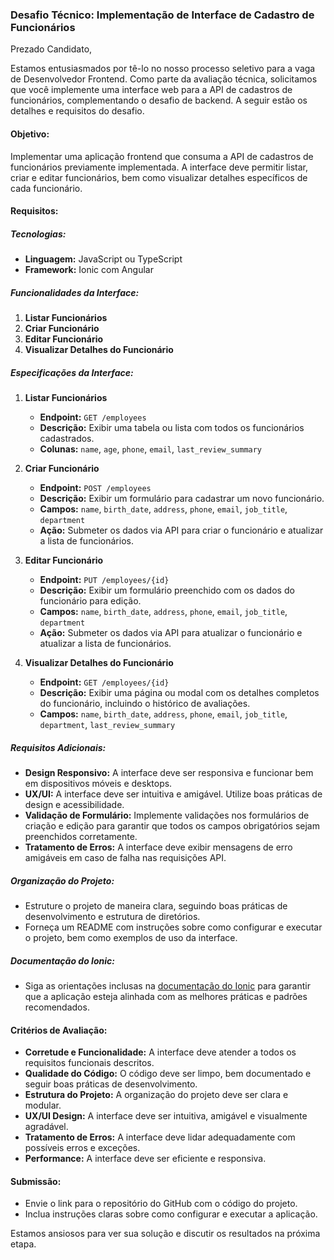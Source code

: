 ### Desafio Técnico: Implementação de Interface de Cadastro de Funcionários

Prezado Candidato,

Estamos entusiasmados por tê-lo no nosso processo seletivo para a vaga de Desenvolvedor Frontend. Como parte da avaliação técnica, solicitamos que você implemente uma interface web para a API de cadastros de funcionários, complementando o desafio de backend. A seguir estão os detalhes e requisitos do desafio.

#### Objetivo:
Implementar uma aplicação frontend que consuma a API de cadastros de funcionários previamente implementada. A interface deve permitir listar, criar e editar funcionários, bem como visualizar detalhes específicos de cada funcionário.

#### Requisitos:

##### Tecnologias:
- **Linguagem:** JavaScript ou TypeScript
- **Framework:** Ionic com Angular

##### Funcionalidades da Interface:
1. **Listar Funcionários**
2. **Criar Funcionário**
3. **Editar Funcionário**
4. **Visualizar Detalhes do Funcionário**

##### Especificações da Interface:

1. **Listar Funcionários**
   - **Endpoint:** `GET /employees`
   - **Descrição:** Exibir uma tabela ou lista com todos os funcionários cadastrados.
   - **Colunas:** `name`, `age`, `phone`, `email`, `last_review_summary`

2. **Criar Funcionário**
   - **Endpoint:** `POST /employees`
   - **Descrição:** Exibir um formulário para cadastrar um novo funcionário.
   - **Campos:** `name`, `birth_date`, `address`, `phone`, `email`, `job_title`, `department`
   - **Ação:** Submeter os dados via API para criar o funcionário e atualizar a lista de funcionários.

3. **Editar Funcionário**
   - **Endpoint:** `PUT /employees/{id}`
   - **Descrição:** Exibir um formulário preenchido com os dados do funcionário para edição.
   - **Campos:** `name`, `birth_date`, `address`, `phone`, `email`, `job_title`, `department`
   - **Ação:** Submeter os dados via API para atualizar o funcionário e atualizar a lista de funcionários.

4. **Visualizar Detalhes do Funcionário**
   - **Endpoint:** `GET /employees/{id}`
   - **Descrição:** Exibir uma página ou modal com os detalhes completos do funcionário, incluindo o histórico de avaliações.
   - **Campos:** `name`, `birth_date`, `address`, `phone`, `email`, `job_title`, `department`, `last_review_summary`

##### Requisitos Adicionais:
- **Design Responsivo:** A interface deve ser responsiva e funcionar bem em dispositivos móveis e desktops.
- **UX/UI:** A interface deve ser intuitiva e amigável. Utilize boas práticas de design e acessibilidade.
- **Validação de Formulário:** Implemente validações nos formulários de criação e edição para garantir que todos os campos obrigatórios sejam preenchidos corretamente.
- **Tratamento de Erros:** A interface deve exibir mensagens de erro amigáveis em caso de falha nas requisições API.

##### Organização do Projeto:
- Estruture o projeto de maneira clara, seguindo boas práticas de desenvolvimento e estrutura de diretórios.
- Forneça um README com instruções sobre como configurar e executar o projeto, bem como exemplos de uso da interface.

##### Documentação do Ionic:
- Siga as orientações inclusas na [documentação do Ionic](https://ionicframework.com/docs) para garantir que a aplicação esteja alinhada com as melhores práticas e padrões recomendados.

#### Critérios de Avaliação:
- **Corretude e Funcionalidade:** A interface deve atender a todos os requisitos funcionais descritos.
- **Qualidade do Código:** O código deve ser limpo, bem documentado e seguir boas práticas de desenvolvimento.
- **Estrutura do Projeto:** A organização do projeto deve ser clara e modular.
- **UX/UI Design:** A interface deve ser intuitiva, amigável e visualmente agradável.
- **Tratamento de Erros:** A interface deve lidar adequadamente com possíveis erros e exceções.
- **Performance:** A interface deve ser eficiente e responsiva.

#### Submissão:
- Envie o link para o repositório do GitHub com o código do projeto.
- Inclua instruções claras sobre como configurar e executar a aplicação.

Estamos ansiosos para ver sua solução e discutir os resultados na próxima etapa.
